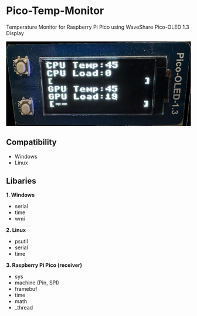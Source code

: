 # Pico-Temp-Monitor
Temperature Monitor for Raspberry Pi Pico using WaveShare Pico-OLED 1.3 Display 


![Pico Screenshot](IMG_3851.JPEG)

## Compatibility
- Windows
- Linux 

## Libaries
**1. Windows**
- serial
- time
- wmi

**2. Linux**
- psutil
- serial
- time

**3. Raspberry Pi Pico (receiver)**
- sys
- machine (Pin, SPI)
- framebuf
- time
- math
- _thread